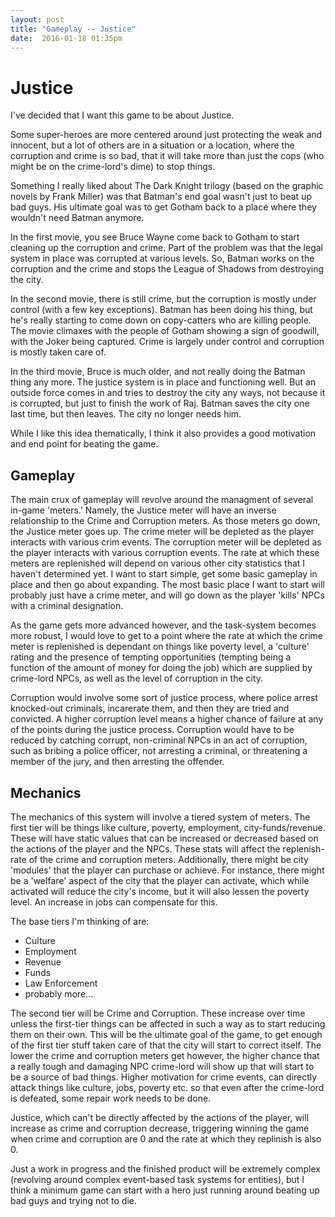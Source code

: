 ```yaml
---
layout: post
title: "Gameplay -- Justice"
date:  2016-01-18 01:35pm
---
```


# Justice

I've decided that I want this game to be about Justice.

Some super-heroes are more centered around just protecting the weak and innocent, but a lot of others are in a situation or a location, where the corruption and crime is so bad, that it will take more than just the cops (who might be on the crime-lord's dime) to stop things.

Something I really liked about The Dark Knight trilogy (based on the graphic novels by Frank Miller) was that Batman's end goal wasn't just to beat up bad guys. His ultimate goal was to get Gotham back to a place where they wouldn't need Batman anymore. 

In the first movie, you see Bruce Wayne come back to Gotham to start cleaning up the corruption and crime. Part of the problem was that the legal system in place was corrupted at various levels. So, Batman works on the corruption and the crime and stops the League of Shadows from destroying the city. 

In the second movie, there is still crime, but the corruption is mostly under control (with a few key exceptions). Batman has been doing his thing, but he's really starting to come down on copy-catters who are killing people. The movie climaxes with the people of Gotham showing a sign of goodwill, with the Joker being captured. Crime is largely under control and corruption is mostly taken care of.

In the third movie, Bruce is much older, and not really doing the Batman thing any more. The justice system is in place and functioning well. But an outside force comes in and tries to destroy the city any ways, not because it is corrupted, but just to finish the work of Raj. Batman saves the city one last time, but then leaves. The city no longer needs him.

While I like this idea thematically, I think it also provides a good motivation and end point for beating the game.

## Gameplay

The main crux of gameplay will revolve around the managment of several in-game 'meters.' Namely, the Justice meter will have an inverse relationship to the Crime and Corruption meters. As those meters go down, the Justice meter goes up. The crime meter will be depleted as the player interacts with various crim events. The corruption meter will be depleted as the player interacts with various corruption events. The rate at which these meters are replenished will depend on various other city statistics that I haven't determined yet. I want to start simple, get some basic gameplay in place and then go about expanding. The most basic place I want to start will probably just have a crime meter, and will go down as the player 'kills' NPCs with a criminal designation.

As the game gets more advanced however, and the task-system becomes more robust, I would love to get to a point where the rate at which the crime meter is replenished is dependant on things like poverty level, a 'culture' rating and the presence of tempting opportunities (tempting being a function of the amount of money for doing the job) which are supplied by crime-lord NPCs, as well as the level of corruption in the city.

Corruption would involve some sort of justice process, where police arrest knocked-out criminals, incarerate them, and then they are tried and convicted. A higher corruption level means a higher chance of failure at any of the points during the justice process. Corruption would have to be reduced by catching corrupt, non-criminal NPCs in an act of corruption, such as bribing a police officer, not arresting a criminal, or threatening a member of the jury, and then arresting the offender.

## Mechanics

The mechanics of this system will involve a tiered system of meters. The first tier will be things like culture, poverty, employment, city-funds/revenue. These will have static values that can be increased or decreased based on the actions of the player and the NPCs. These stats will affect the replenish-rate of the crime and corruption meters. Additionally, there might be city 'modules' that the player can purchase or achieve. For instance, there might be a 'welfare' aspect of the city that the player can activate, which while activated will reduce the city's income, but it will also lessen the poverty level. An increase in jobs can compensate for this.

The base tiers I'm thinking of are:

- Culture
- Employment
- Revenue
- Funds
- Law Enforcement
- probably more... 

The second tier will be Crime and Corruption. These increase over time unless the first-tier things can be affected in such a way as to start reducing them on their own. This will be the ultimate goal of the game, to get enough of the first tier stuff taken care of that the city will start to correct itself. The lower the crime and corruption meters get however, the higher chance that a really tough and damaging NPC crime-lord will show up that will start to be a source of bad things. Higher motivation for crime events, can directly attack things like culture, jobs, poverty etc. so that even after the crime-lord is defeated, some repair work needs to be done.

Justice, which can't be directly affected by the actions of the player, will increase as crime and corruption decrease, triggering winning the game when crime and corruption are 0 and the rate at which they replinish is also 0.

Just a work in progress and the finished product will be extremely complex (revolving around complex event-based task systems for entities), but I think a minimum game can start with a hero just running around beating up bad guys and trying not to die.
